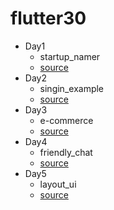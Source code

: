 # flutter30 

- Day1
  - startup_namer
  - [source](https://codelabs.developers.google.com/codelabs/first-flutter-app-pt1/#6)
- Day2
  - singin_example
  - [source](https://flutter.dev/docs/get-started/codelab-web#step-3-add-animation-for-sign-in-progress)
- Day3
  - e-commerce
  - [source](https://codelabs.developers.google.com/codelabs/mdc-101-flutter?hl=en&continue=https%3A%2F%2Fcodelabs.developers.google.com%2F%3Fcat%3Dflutter#5)
- Day4
  - friendly_chat
  - [source](https://codelabs.developers.google.com/codelabs/flutter#0)
- Day5
  - layout_ui
  - [source](https://flutter.dev/docs/development/ui/layout/tutorial)
